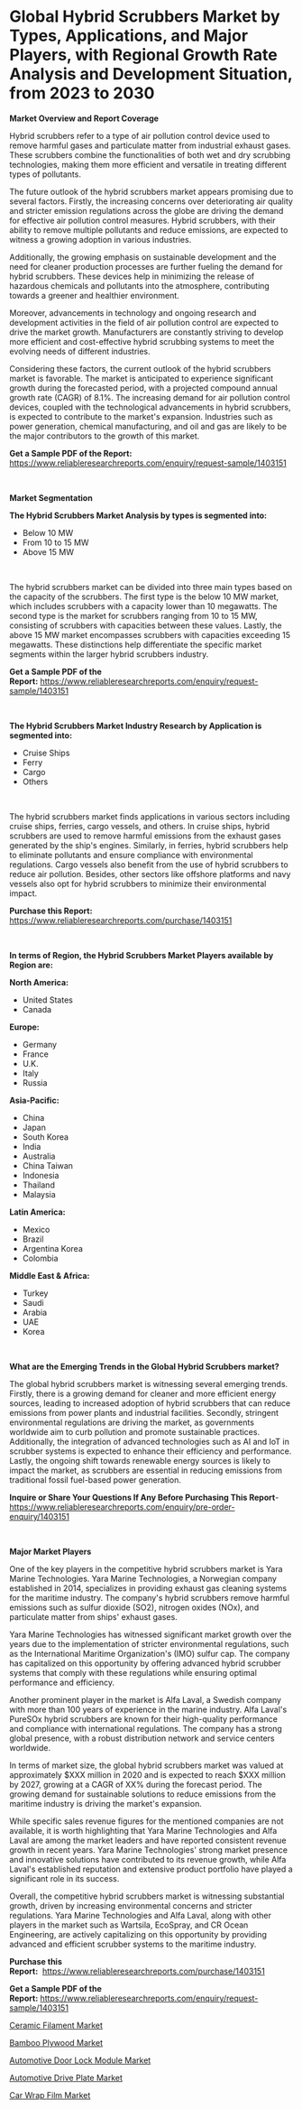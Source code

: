 <p><h1>Global Hybrid Scrubbers Market by Types, Applications, and Major Players, with Regional Growth Rate Analysis and Development Situation, from 2023 to 2030</h1></p><p><strong>Market Overview and Report Coverage</strong></p>
<p><p>Hybrid scrubbers refer to a type of air pollution control device used to remove harmful gases and particulate matter from industrial exhaust gases. These scrubbers combine the functionalities of both wet and dry scrubbing technologies, making them more efficient and versatile in treating different types of pollutants.</p><p>The future outlook of the hybrid scrubbers market appears promising due to several factors. Firstly, the increasing concerns over deteriorating air quality and stricter emission regulations across the globe are driving the demand for effective air pollution control measures. Hybrid scrubbers, with their ability to remove multiple pollutants and reduce emissions, are expected to witness a growing adoption in various industries.</p><p>Additionally, the growing emphasis on sustainable development and the need for cleaner production processes are further fueling the demand for hybrid scrubbers. These devices help in minimizing the release of hazardous chemicals and pollutants into the atmosphere, contributing towards a greener and healthier environment.</p><p>Moreover, advancements in technology and ongoing research and development activities in the field of air pollution control are expected to drive the market growth. Manufacturers are constantly striving to develop more efficient and cost-effective hybrid scrubbing systems to meet the evolving needs of different industries.</p><p>Considering these factors, the current outlook of the hybrid scrubbers market is favorable. The market is anticipated to experience significant growth during the forecasted period, with a projected compound annual growth rate (CAGR) of 8.1%. The increasing demand for air pollution control devices, coupled with the technological advancements in hybrid scrubbers, is expected to contribute to the market's expansion. Industries such as power generation, chemical manufacturing, and oil and gas are likely to be the major contributors to the growth of this market.</p></p>
<p><strong>Get a Sample PDF of the Report:</strong> <a href="https://www.reliableresearchreports.com/enquiry/request-sample/1403151">https://www.reliableresearchreports.com/enquiry/request-sample/1403151</a></p>
<p>&nbsp;</p>
<p><strong>Market Segmentation</strong></p>
<p><strong>The Hybrid Scrubbers Market Analysis by types is segmented into:</strong></p>
<p><ul><li>Below 10 MW</li><li>From 10 to 15 MW</li><li>Above 15 MW</li></ul></p>
<p>&nbsp;</p>
<p><p>The hybrid scrubbers market can be divided into three main types based on the capacity of the scrubbers. The first type is the below 10 MW market, which includes scrubbers with a capacity lower than 10 megawatts. The second type is the market for scrubbers ranging from 10 to 15 MW, consisting of scrubbers with capacities between these values. Lastly, the above 15 MW market encompasses scrubbers with capacities exceeding 15 megawatts. These distinctions help differentiate the specific market segments within the larger hybrid scrubbers industry.</p></p>
<p><strong>Get a Sample PDF of the Report:</strong>&nbsp;<a href="https://www.reliableresearchreports.com/enquiry/request-sample/1403151">https://www.reliableresearchreports.com/enquiry/request-sample/1403151</a></p>
<p>&nbsp;</p>
<p><strong>The Hybrid Scrubbers Market Industry Research by Application is segmented into:</strong></p>
<p><ul><li>Cruise Ships</li><li>Ferry</li><li>Cargo</li><li>Others</li></ul></p>
<p>&nbsp;</p>
<p><p>The hybrid scrubbers market finds applications in various sectors including cruise ships, ferries, cargo vessels, and others. In cruise ships, hybrid scrubbers are used to remove harmful emissions from the exhaust gases generated by the ship's engines. Similarly, in ferries, hybrid scrubbers help to eliminate pollutants and ensure compliance with environmental regulations. Cargo vessels also benefit from the use of hybrid scrubbers to reduce air pollution. Besides, other sectors like offshore platforms and navy vessels also opt for hybrid scrubbers to minimize their environmental impact.</p></p>
<p><strong>Purchase this Report:</strong>&nbsp; <a href="https://www.reliableresearchreports.com/purchase/1403151">https://www.reliableresearchreports.com/purchase/1403151</a></p>
<p>&nbsp;</p>
<p><strong>In terms of Region, the Hybrid Scrubbers Market Players available by Region are:</strong></p>
<p>
    <p> <strong> North America: </strong>
        <ul>
            <li>United States</li>
            <li>Canada</li>
        </ul>
        </p> 
    <p> <strong> Europe: </strong>
        <ul>
            <li>Germany</li>
            <li>France</li>
            <li>U.K.</li>
            <li>Italy</li>
            <li>Russia</li>
        </ul>
        </p> 
    <p> <strong> Asia-Pacific: </strong>
        <ul>
            <li>China</li>
            <li>Japan</li>
            <li>South Korea</li>
            <li>India</li>
            <li>Australia</li>
            <li>China Taiwan</li>
            <li>Indonesia</li>
            <li>Thailand</li>
            <li>Malaysia</li>
        </ul>
        </p> 
    <p> <strong> Latin America: </strong>
        <ul>
            <li>Mexico</li>
            <li>Brazil</li>
            <li>Argentina Korea</li>
            <li>Colombia</li>
        </ul>
        </p> 
    <p> <strong> Middle East & Africa: </strong>
        <ul>
            <li>Turkey</li>
            <li>Saudi</li>
            <li>Arabia</li>
            <li>UAE</li>
            <li>Korea</li>
        </ul>
    </p>
    </p>
<p>&nbsp;</p>
<p><strong>What are the Emerging Trends in the Global Hybrid Scrubbers market?</strong></p>
<p><p>The global hybrid scrubbers market is witnessing several emerging trends. Firstly, there is a growing demand for cleaner and more efficient energy sources, leading to increased adoption of hybrid scrubbers that can reduce emissions from power plants and industrial facilities. Secondly, stringent environmental regulations are driving the market, as governments worldwide aim to curb pollution and promote sustainable practices. Additionally, the integration of advanced technologies such as AI and IoT in scrubber systems is expected to enhance their efficiency and performance. Lastly, the ongoing shift towards renewable energy sources is likely to impact the market, as scrubbers are essential in reducing emissions from traditional fossil fuel-based power generation.</p></p>
<p><strong>Inquire or Share Your Questions If Any Before Purchasing This Report</strong>- <a href="https://www.reliableresearchreports.com/enquiry/pre-order-enquiry/1403151">https://www.reliableresearchreports.com/enquiry/pre-order-enquiry/1403151</a></p>
<p>&nbsp;</p>
<p><strong>Major Market Players</strong></p>
<p><p>One of the key players in the competitive hybrid scrubbers market is Yara Marine Technologies. Yara Marine Technologies, a Norwegian company established in 2014, specializes in providing exhaust gas cleaning systems for the maritime industry. The company's hybrid scrubbers remove harmful emissions such as sulfur dioxide (SO2), nitrogen oxides (NOx), and particulate matter from ships' exhaust gases.</p><p>Yara Marine Technologies has witnessed significant market growth over the years due to the implementation of stricter environmental regulations, such as the International Maritime Organization's (IMO) sulfur cap. The company has capitalized on this opportunity by offering advanced hybrid scrubber systems that comply with these regulations while ensuring optimal performance and efficiency.</p><p>Another prominent player in the market is Alfa Laval, a Swedish company with more than 100 years of experience in the marine industry. Alfa Laval's PureSOx hybrid scrubbers are known for their high-quality performance and compliance with international regulations. The company has a strong global presence, with a robust distribution network and service centers worldwide.</p><p>In terms of market size, the global hybrid scrubbers market was valued at approximately $XXX million in 2020 and is expected to reach $XXX million by 2027, growing at a CAGR of XX% during the forecast period. The growing demand for sustainable solutions to reduce emissions from the maritime industry is driving the market's expansion.</p><p>While specific sales revenue figures for the mentioned companies are not available, it is worth highlighting that Yara Marine Technologies and Alfa Laval are among the market leaders and have reported consistent revenue growth in recent years. Yara Marine Technologies' strong market presence and innovative solutions have contributed to its revenue growth, while Alfa Laval's established reputation and extensive product portfolio have played a significant role in its success.</p><p>Overall, the competitive hybrid scrubbers market is witnessing substantial growth, driven by increasing environmental concerns and stricter regulations. Yara Marine Technologies and Alfa Laval, along with other players in the market such as Wartsila, EcoSpray, and CR Ocean Engineering, are actively capitalizing on this opportunity by providing advanced and efficient scrubber systems to the maritime industry.</p></p>
<p><strong>Purchase this Report:</strong>&nbsp;&nbsp;<a href="https://www.reliableresearchreports.com/purchase/1403151">https://www.reliableresearchreports.com/purchase/1403151</a></p>
<p></p>
<p><strong>Get a Sample PDF of the Report:</strong>&nbsp;<a href="https://www.reliableresearchreports.com/enquiry/request-sample/1403151">https://www.reliableresearchreports.com/enquiry/request-sample/1403151</a></p>
<p><p><a href="https://www.linkedin.com/pulse/ceramic-filament-market-share-amp-new-trends-analysis-report-cpxme/">Ceramic Filament Market</a></p><p><a href="https://www.linkedin.com/pulse/bamboo-plywood-market-research-report-unlocks-analysis-lzghe/">Bamboo Plywood Market</a></p><p><a href="https://medium.com/@elvirabogdani08/automotive-door-lock-module-market-insights-into-market-cagr-market-trends-and-growth-strategies-950b4841fcf7">Automotive Door Lock Module Market</a></p><p><a href="https://medium.com/@entelaloshi55/automotive-drive-plate-market-size-reveals-the-best-marketing-channels-in-global-industry-32b496b8a1d2">Automotive Drive Plate Market</a></p><p><a href="https://github.com/AKSHATREPORTPRIME/Market-Research-Report-List-1/blob/main/car-wrap-film-market.md">Car Wrap Film Market</a></p></p>
